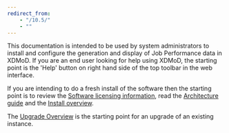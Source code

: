 ```yaml
---
redirect_from:
    - "/10.5/"
    - ""
---
```


This documentation is intended to be used by system administrators to install and configure
the generation and display of Job Performance data in XDMoD. If you are an end user looking for
help using XDMoD, the starting point is the 'Help' button on right hand side of the top toolbar
in the web interface.

If you are intending to do a fresh install of the software then the starting point is
to review the [Software licensing information](supremm-notices.md), read the 
[Architecture guide](supremm-architecture.md) and the [Install overview](supremm-install-overview.md).

The [Upgrade Overview](supremm-upgrade-overview.md) is the starting point for an upgrade of an
existing instance.

